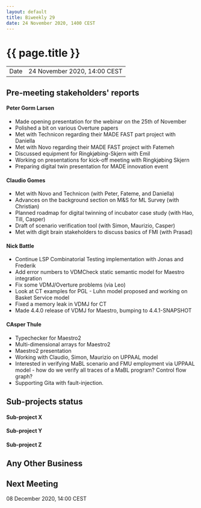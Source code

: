 ```yaml
---
layout: default
title: Biweekly 29
date: 24 November 2020, 1400 CEST
---
```


<script src="https://code.jquery.com/jquery-1.11.1.min.js">
</script>
<script src="/javascripts/edit.js"></script>
<script>setEditButonNm();</script>

# {{ page.title }}

|||
|---|---|
| Date | 24 November 2020, 14:00 CEST |


## Pre-meeting stakeholders' reports

<!-- Please keep in mind that the minutes are publicly available.-->

#### Peter Gorm Larsen
* Made opening presentation for the webinar on the 25th of November
* Polished a bit on various Overture papers
* Met with Technicon regarding their MADE FAST part project with Daniella
* Met with Novo regarding their MADE FAST project with Fatemeh
* Discussed equipment for Ringkjøbing-Skjern with Emil
* Working on presentations for kick-off meeting with Ringkjøbing Skjern
* Preparing digital twin presentation for MADE innovation event

#### Claudio Gomes
* Met with Novo and Technicon (with Peter, Fateme, and Daniella)
* Advances on the background section on M&S for ML Survey (with Christian)
* Planned roadmap for digital twinning of incubator case study (with Hao, Till, Casper)
* Draft of scenario verification tool (with Simon, Maurizio, Casper)
* Met with digit brain stakeholders to discuss basics of FMI (with Prasad)

#### Nick Battle
* Continue LSP Combinatorial Testing implementation with Jonas and Frederik
* Add error numbers to VDMCheck static semantic model for Maestro integration
* Fix some VDMJ/Overture problems (via Leo)
* Look at CT examples for PGL - Luhn model proposed and working on Basket Service model
* Fixed a memory leak in VDMJ for CT
* Made 4.4.0 release of VDMJ for Maestro, bumping to 4.4.1-SNAPSHOT


#### CAsper Thule
* Typechecker for Maestro2
* Multi-dimensional arrays for Maestro2
* Maestro2 presentation
* Working with Claudio, Simon, Maurizio on UPPAAL model
* Interested in verifying MaBL scenario and FMU employment via UPPAAL model - how do we verify all traces of a MaBL program? Control flow graph?
* Supporting Gita with fault-injection.


## Sub-projects status


#### Sub-project X

#### Sub-project Y

#### Sub-project Z

##  Any Other Business

Next Meeting
------------

08 December 2020, 14:00 CEST


<div id="edit_page_div"></div>

